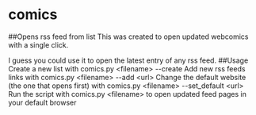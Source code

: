 # comics
##Opens rss feed from list
This was created to open updated webcomics with a single click.

I guess you could use it to open the latest entry of any rss feed.
##Usage
Create a new list with comics.py <filename\> --create
Add new rss feeds links with comics.py <filename\> --add <url\>
Change the default website (the one that opens first) with comics.py <filename\> --set_default <url\>
Run the script with comics.py <filename\> to open updated feed pages in your default browser

